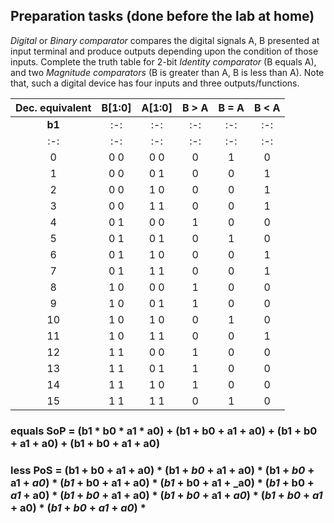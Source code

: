 ## Preparation tasks (done before the lab at home)

*Digital* or *Binary comparator* compares the digital signals A, B presented at input terminal and produce outputs depending upon the condition of those inputs. Complete the truth table for 2-bit *Identity comparator* (B equals A), and two *Magnitude comparators* (B is greater than A, B is less than A). Note that, such a digital device has four inputs and three outputs/functions.

| **Dec. equivalent** | **B[1:0]** | **A[1:0]** | **B > A** | **B = A** | **B < A** |
| :-: | :-: | :-: | :-: | :-: | :-: |
| **b1** | :-: | :-: | :-: | :-: | :-: |
| :-: | :-: | :-: | :-: | :-: | :-: |
| 0 | 0 0 | 0 0 | 0 | 1 | 0 |
| 1 | 0 0 | 0 1 | 0 | 0 | 1 |
| 2 | 0 0 | 1 0 | 0 | 0 | 1 |
| 3 | 0 0 | 1 1 | 0 | 0 | 1 |
| 4 | 0 1 | 0 0 | 1 | 0 | 0 |
| 5 | 0 1 | 0 1 | 0 | 1 | 0 |
| 6 | 0 1 | 1 0 | 0 | 0 | 1 |
| 7 | 0 1 | 1 1 | 0 | 0 | 1 |
| 8 | 1 0 | 0 0 | 1 | 0 | 0 |
| 9 | 1 0 | 0 1 | 1 | 0 | 0 |
| 10 | 1 0 | 1 0 | 0 | 1 | 0 |
| 11 | 1 0 | 1 1 | 0 | 0 | 1 |
| 12 | 1 1 | 0 0 | 1 | 0 | 0 |
| 13 | 1 1 | 0 1 | 1 | 0 | 0 |
| 14 | 1 1 | 1 0 | 1 | 0 | 0 |
| 15 | 1 1 | 1 1 | 0 | 1 | 0 |


### equals SoP = (b1 * b0 * a1 * a0) + (b1 + b0 + a1 + a0) + (b1 + b0 + a1 + a0) + (b1 + b0 + a1 + a0)
### less PoS = (b1 + b0 + a1 + a0) * (b1 + _b0_ + a1 + a0) * (b1 + _b0_ + a1 + _a0_) * (_b1_ + b0 + a1 + a0) * (_b1_ + b0 + a1 + _a0) * (_b1_ + b0 + _a1_ + a0) * (_b1_ + _b0_ + a1 + a0) * (_b1_ + _b0_ + a1 + _a0_) * (_b1_ + _b0_ + _a1_ + a0) * (_b1_ + _b0_ + _a1_ + _a0_) * 



``` 
